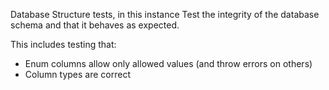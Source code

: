 Database Structure tests, in this instance
Test the integrity of the database schema and that it behaves as expected.

This includes testing that:
* Enum columns allow only allowed values (and throw errors on others)
* Column types are correct
